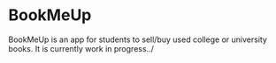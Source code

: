 # BookMeUp
BookMeUp is an app for students to sell/buy used college or university books.
It is currently work in progress../
